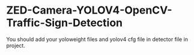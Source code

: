 # ZED-Camera-YOLOV4-OpenCV-Traffic-Sign-Detection

You should add your yoloweight files and yolov4 cfg file in detector file in project. 

